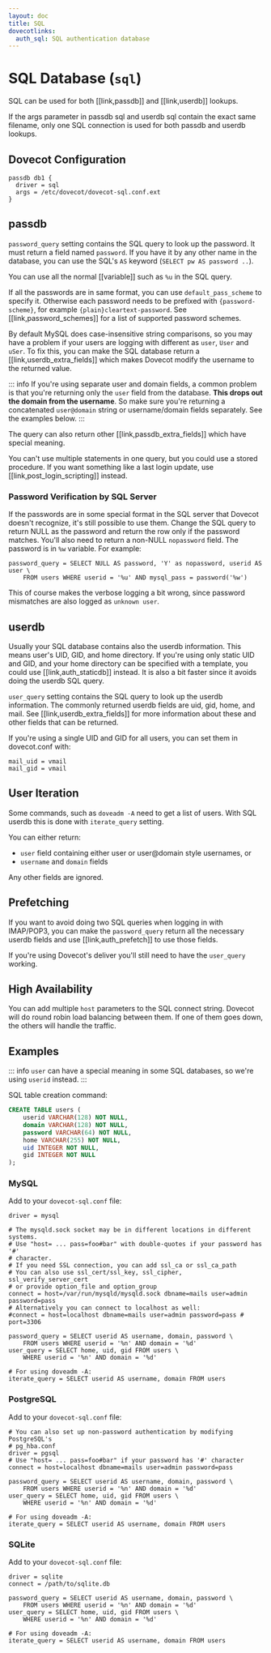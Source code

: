 ```yaml
---
layout: doc
title: SQL
dovecotlinks:
  auth_sql: SQL authentication database
---
```


# SQL Database (`sql`)

SQL can be used for both [[link,passdb]] and [[link,userdb]] lookups.

If the args parameter in passdb sql and userdb sql contain the exact same
filename, only one SQL connection is used for both passdb and userdb lookups.

## Dovecot Configuration

```[dovecot.conf]
passdb db1 {
  driver = sql
  args = /etc/dovecot/dovecot-sql.conf.ext
}
```

## passdb

`password_query` setting contains the SQL query to look up the password.
It must return a field named `password`. If you have it by any other name
in the database, you can use the SQL's `AS` keyword (`SELECT pw AS
password ..`).

You can use all the normal [[variable]] such as `%u` in the SQL query.

If all the passwords are in same format, you can use `default_pass_scheme` to
specify it. Otherwise each password needs to be prefixed with
`{password-scheme}`, for example `{plain}cleartext-password`. See
[[link,password_schemes]] for a list of supported password schemes.

By default MySQL does case-insensitive string comparisons, so you may have a
problem if your users are logging with different as `user`, `User` and
`uSer`. To fix this, you can make the SQL database return a
[[link,userdb_extra_fields]] which makes Dovecot modify the username to
the returned value.

::: info
If you're using separate user and domain fields, a common problem is
that you're returning only the `user` field from the database.
**This drops out the domain from the username**. So make sure you're
returning a concatenated `user@domain` string or username/domain
fields separately. See the examples below.
:::

The query can also return other [[link,passdb_extra_fields]]
which have special meaning.

You can't use multiple statements in one query, but you could use a stored
procedure. If you want something like a last login update, use
[[link,post_login_scripting]] instead.

### Password Verification by SQL Server

If the passwords are in some special format in the SQL server that Dovecot
doesn't recognize, it's still possible to use them. Change the SQL query to
return NULL as the password and return the row only if the password matches.
You'll also need to return a non-NULL `nopassword` field. The password is in
`%w` variable. For example:

```
password_query = SELECT NULL AS password, 'Y' as nopassword, userid AS user \
    FROM users WHERE userid = '%u' AND mysql_pass = password('%w')
```

This of course makes the verbose logging a bit wrong, since password
mismatches are also logged as `unknown user`.

## userdb

Usually your SQL database contains also the userdb information. This means
user's UID, GID, and home directory. If you're using only static UID and GID,
and your home directory can be specified with a template, you could use
[[link,auth_staticdb]] instead. It is also a bit faster since it avoids
doing the userdb SQL query.

`user_query` setting contains the SQL query to look up the userdb
information. The commonly returned userdb fields are uid, gid, home, and mail.
See [[link,userdb_extra_fields]] for more information about these and
other fields that can be returned.

If you're using a single UID and GID for all users, you can set them in
dovecot.conf with:

```[dovecot.conf]
mail_uid = vmail
mail_gid = vmail
```

## User Iteration

Some commands, such as `doveadm -A` need to get a list of users. With SQL
userdb this is done with `iterate_query` setting.

You can either return:

* `user` field containing either user or user@domain style usernames, or
* `username` and `domain` fields

Any other fields are ignored.

## Prefetching

If you want to avoid doing two SQL queries when logging in with IMAP/POP3, you
can make the `password_query` return all the necessary userdb fields and use
[[link,auth_prefetch]] to use those fields.

If you're using Dovecot's deliver you'll still need to have the `user_query`
working.

## High Availability

You can add multiple `host` parameters to the SQL connect string. Dovecot
will do round robin load balancing between them. If one of them goes down, the
others will handle the traffic.

## Examples

::: info
`user` can have a special meaning in some SQL databases, so we're using
`userid` instead.
:::

SQL table creation command:

```sql
CREATE TABLE users (
    userid VARCHAR(128) NOT NULL,
    domain VARCHAR(128) NOT NULL,
    password VARCHAR(64) NOT NULL,
    home VARCHAR(255) NOT NULL,
    uid INTEGER NOT NULL,
    gid INTEGER NOT NULL
);
```

### MySQL

Add to your `dovecot-sql.conf` file:

```
driver = mysql

# The mysqld.sock socket may be in different locations in different systems.
# Use "host= ... pass=foo#bar" with double-quotes if your password has '#'
# character.
# If you need SSL connection, you can add ssl_ca or ssl_ca_path
# You can also use ssl_cert/ssl_key, ssl_cipher, ssl_verify_server_cert
# or provide option_file and option_group
connect = host=/var/run/mysqld/mysqld.sock dbname=mails user=admin password=pass
# Alternatively you can connect to localhost as well:
#connect = host=localhost dbname=mails user=admin password=pass # port=3306

password_query = SELECT userid AS username, domain, password \
    FROM users WHERE userid = '%n' AND domain = '%d'
user_query = SELECT home, uid, gid FROM users \
    WHERE userid = '%n' AND domain = '%d'

# For using doveadm -A:
iterate_query = SELECT userid AS username, domain FROM users
```

### PostgreSQL

Add to your `dovecot-sql.conf` file:

```
# You can also set up non-password authentication by modifying PostgreSQL's
# pg_hba.conf
driver = pgsql
# Use "host= ... pass=foo#bar" if your password has '#' character
connect = host=localhost dbname=mails user=admin password=pass

password_query = SELECT userid AS username, domain, password \
    FROM users WHERE userid = '%n' AND domain = '%d'
user_query = SELECT home, uid, gid FROM users \
    WHERE userid = '%n' AND domain = '%d'

# For using doveadm -A:
iterate_query = SELECT userid AS username, domain FROM users
```

### SQLite

Add to your `dovecot-sql.conf` file:

```
driver = sqlite
connect = /path/to/sqlite.db

password_query = SELECT userid AS username, domain, password \
    FROM users WHERE userid = '%n' AND domain = '%d'
user_query = SELECT home, uid, gid FROM users \
    WHERE userid = '%n' AND domain = '%d'

# For using doveadm -A:
iterate_query = SELECT userid AS username, domain FROM users
```
